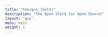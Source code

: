 ```yaml
---
title: "tea/gui (beta)"
Description: "The Open-Store for Open-Source"
layout: "gui"
menu: main
weight: 1
---
```

